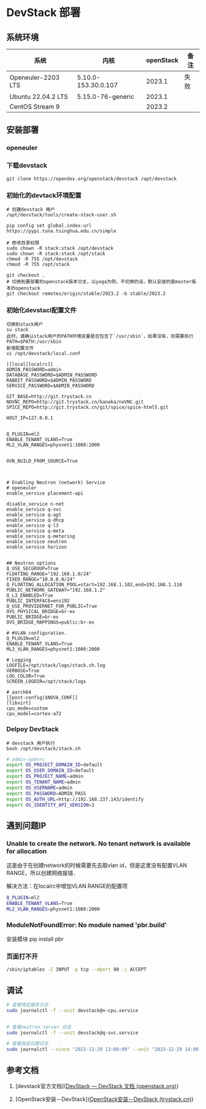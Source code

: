 # DevStack 部署

## 系统环境

| 系统               | 内核                | openStack | 备注 |
| ------------------ | ------------------- | --------- | ---- |
| Openeuler-2203 LTS | 5.10.0-153.30.0.107 | 2023.1    | 失败 |
| Ubuntu 22.04.2 LTS | 5.15.0-76-generic   | 2023.1    |      |
| CentOS Stream 9    |                     | 2023.2    |      |

## 安装部署

### openeuler

### 下载devstack

```shell
git clone https://opendev.org/openstack/devstack /opt/devstack
```

### 初始化的devtack环境配置

```shell
# 创建devstack 用户
/opt/devstack/tools/create-stack-user.sh

pip config set global.index-url https://pypi.tuna.tsinghua.edu.cn/simple

# 修改目录权限
sudo chown -R stack:stack /opt/devstack
sudo chown -R stack:stack /opt/stack
chmod -R 755 /opt/devstack
chmod -R 755 /opt/stack

git checkout .
# 切换到要部署的openstack版本分支，以yoga为例，不切换的话，默认安装的是master版本的openstack
git checkout remotes/origin/stable/2023.2 -b stable/2023.2
```

### 初始化devstacl配置文件

```shell
切换到stack用户
su stack
此时，请确认stack用户的PATH环境变量是否包含了`/usr/sbin`，如果没有，则需要执行
PATH=$PATH:/usr/sbin
新增配置文件
vi /opt/devstack/local.conf

[[local|localrc]]
ADMIN_PASSWORD=admin
DATABASE_PASSWORD=$ADMIN_PASSWORD
RABBIT_PASSWORD=$ADMIN_PASSWORD
SERVICE_PASSWORD=$ADMIN_PASSWORD

GIT_BASE=http://git.trystack.cn
NOVNC_REPO=http://git.trystack.cn/kanaka/noVNC.git
SPICE_REPO=http://git.trystack.cn/git/spice/spice-html5.git

HOST_IP=127.0.0.1


Q_PLUGIN=ml2
ENABLE_TENANT_VLANS=True
ML2_VLAN_RANGES=physnet1:1000:2000


OVN_BUILD_FROM_SOURCE=True



# Enabling Neutron (network) Service
# openeuler 
enable_service placement-api 

disable_service n-net
enable_service q-svc
enable_service q-agt
enable_service q-dhcp
enable_service q-l3
enable_service q-meta
enable_service q-metering
enable_service neutron
enable_service horizon


## Neutron options
Q_USE_SECGROUP=True
FLOATING_RANGE="192.168.1.0/24"
FIXED_RANGE="10.0.0.0/24"
Q_FLOATING_ALLOCATION_POOL=start=192.168.1.102,end=192.168.1.110
PUBLIC_NETWORK_GATEWAY="192.168.1.2"
Q_L3_ENABLED=True
PUBLIC_INTERFACE=ens192
Q_USE_PROVIDERNET_FOR_PUBLIC=True
OVS_PHYSICAL_BRIDGE=br-ex
PUBLIC_BRIDGE=br-ex
OVS_BRIDGE_MAPPINGS=public:br-ex

# #VLAN configuration.
Q_PLUGIN=ml2
ENABLE_TENANT_VLANS=True
ML2_VLAN_RANGES=physnet1:1000:2000

# Logging
LOGFILE=/opt/stack/logs/stack.sh.log
VERBOSE=True
LOG_COLOR=True
SCREEN_LOGDIR=/opt/stack/logs

# aarch64 
[[post-config|$NOVA_CONF]]
[libvirt]
cpu_mode=custom
cpu_model=cortex-a72
```

### Delpoy DevStack

```shell
# devstack 用户执行
bash /opt/devstack/stack.sh
```



```bash
# admin-openrc
export OS_PROJECT_DOMAIN_ID=default
export OS_USER_DOMAIN_ID=default
export OS_PROJECT_NAME=admin
export OS_TENANT_NAME=admin
export OS_USERNAME=admin
export OS_PASSWORD=ADMIN_PASS
export OS_AUTH_URL=http://192.168.237.143/identify
export OS_IDENTITY_API_VERSION=3
```



## 遇到问题IP

### Unable to create the network. No tenant network is available for allocation

这是由于在创建network的时候需要先去取vlan id，但是这里没有配置VLAN RANGE，所以创建网络报错．

解决方法：在localrc中增加VLAN RANGE的配置项

```bash
Q_PLUGIN=ml2
ENABLE_TENANT_VLANS=True
ML2_VLAN_RANGES=physnet1:1000:2000
```

### ModuleNotFoundError: No module named 'pbr.build'

安装模块 pip install pbr

### 页面打不开

```bash
/sbin/iptables -I INPUT -p tcp --dport 80 -j ACCEPT
```

## 调试

```bash
# 查看特定服务日志
sudo journalctl -f --unit devstack@n-cpu.service


# 查看neutron server 日志
sudo journalctl -f --unit devstack@q-svc.service

# 查看指定日期日志
sudo journalctl --since "2023-12-29 13:00:00" --unit "2023-12-29 14:00:00" devstack@q-svc.service > neutron.log
```



## 参考文档

1. [devstack官方文档]([DevStack — DevStack 文档 (openstack.org)](https://docs.openstack.org/devstack/latest/))

2. [OpenStack安装－DevStack]([OpenStack安装－DevStack (trystack.cn)](http://trystack.cn/Articles/devstack1.html))
